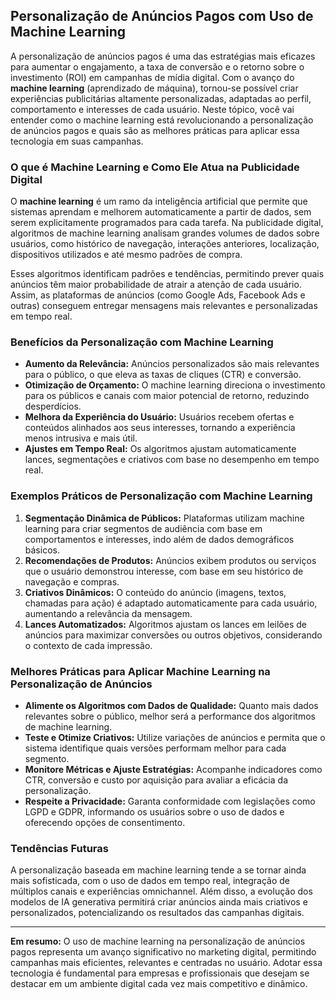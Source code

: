 ## Personalização de Anúncios Pagos com Uso de Machine Learning

A personalização de anúncios pagos é uma das estratégias mais eficazes para aumentar o engajamento, a taxa de conversão e o retorno sobre o investimento (ROI) em campanhas de mídia digital. Com o avanço do **machine learning** (aprendizado de máquina), tornou-se possível criar experiências publicitárias altamente personalizadas, adaptadas ao perfil, comportamento e interesses de cada usuário. Neste tópico, você vai entender como o machine learning está revolucionando a personalização de anúncios pagos e quais são as melhores práticas para aplicar essa tecnologia em suas campanhas.

### O que é Machine Learning e Como Ele Atua na Publicidade Digital

O **machine learning** é um ramo da inteligência artificial que permite que sistemas aprendam e melhorem automaticamente a partir de dados, sem serem explicitamente programados para cada tarefa. Na publicidade digital, algoritmos de machine learning analisam grandes volumes de dados sobre usuários, como histórico de navegação, interações anteriores, localização, dispositivos utilizados e até mesmo padrões de compra.

Esses algoritmos identificam padrões e tendências, permitindo prever quais anúncios têm maior probabilidade de atrair a atenção de cada usuário. Assim, as plataformas de anúncios (como Google Ads, Facebook Ads e outras) conseguem entregar mensagens mais relevantes e personalizadas em tempo real.

### Benefícios da Personalização com Machine Learning

- **Aumento da Relevância:** Anúncios personalizados são mais relevantes para o público, o que eleva as taxas de cliques (CTR) e conversão.
- **Otimização de Orçamento:** O machine learning direciona o investimento para os públicos e canais com maior potencial de retorno, reduzindo desperdícios.
- **Melhora da Experiência do Usuário:** Usuários recebem ofertas e conteúdos alinhados aos seus interesses, tornando a experiência menos intrusiva e mais útil.
- **Ajustes em Tempo Real:** Os algoritmos ajustam automaticamente lances, segmentações e criativos com base no desempenho em tempo real.

### Exemplos Práticos de Personalização com Machine Learning

1. **Segmentação Dinâmica de Públicos:** Plataformas utilizam machine learning para criar segmentos de audiência com base em comportamentos e interesses, indo além de dados demográficos básicos.
2. **Recomendações de Produtos:** Anúncios exibem produtos ou serviços que o usuário demonstrou interesse, com base em seu histórico de navegação e compras.
3. **Criativos Dinâmicos:** O conteúdo do anúncio (imagens, textos, chamadas para ação) é adaptado automaticamente para cada usuário, aumentando a relevância da mensagem.
4. **Lances Automatizados:** Algoritmos ajustam os lances em leilões de anúncios para maximizar conversões ou outros objetivos, considerando o contexto de cada impressão.

### Melhores Práticas para Aplicar Machine Learning na Personalização de Anúncios

- **Alimente os Algoritmos com Dados de Qualidade:** Quanto mais dados relevantes sobre o público, melhor será a performance dos algoritmos de machine learning.
- **Teste e Otimize Criativos:** Utilize variações de anúncios e permita que o sistema identifique quais versões performam melhor para cada segmento.
- **Monitore Métricas e Ajuste Estratégias:** Acompanhe indicadores como CTR, conversão e custo por aquisição para avaliar a eficácia da personalização.
- **Respeite a Privacidade:** Garanta conformidade com legislações como LGPD e GDPR, informando os usuários sobre o uso de dados e oferecendo opções de consentimento.

### Tendências Futuras

A personalização baseada em machine learning tende a se tornar ainda mais sofisticada, com o uso de dados em tempo real, integração de múltiplos canais e experiências omnichannel. Além disso, a evolução dos modelos de IA generativa permitirá criar anúncios ainda mais criativos e personalizados, potencializando os resultados das campanhas digitais.

---

**Em resumo:** O uso de machine learning na personalização de anúncios pagos representa um avanço significativo no marketing digital, permitindo campanhas mais eficientes, relevantes e centradas no usuário. Adotar essa tecnologia é fundamental para empresas e profissionais que desejam se destacar em um ambiente digital cada vez mais competitivo e dinâmico.